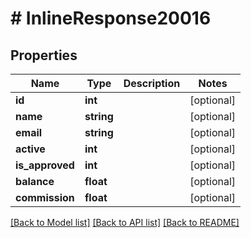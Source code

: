# # InlineResponse20016

## Properties

Name | Type | Description | Notes
------------ | ------------- | ------------- | -------------
**id** | **int** |  | [optional] 
**name** | **string** |  | [optional] 
**email** | **string** |  | [optional] 
**active** | **int** |  | [optional] 
**is_approved** | **int** |  | [optional] 
**balance** | **float** |  | [optional] 
**commission** | **float** |  | [optional] 

[[Back to Model list]](../../README.md#documentation-for-models) [[Back to API list]](../../README.md#documentation-for-api-endpoints) [[Back to README]](../../README.md)


